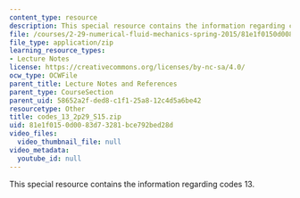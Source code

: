 ```yaml
---
content_type: resource
description: This special resource contains the information regarding codes 13.
file: /courses/2-29-numerical-fluid-mechanics-spring-2015/81e1f0150d0083d73281bce792bed28d_codes_13_2p29_S15.zip
file_type: application/zip
learning_resource_types:
- Lecture Notes
license: https://creativecommons.org/licenses/by-nc-sa/4.0/
ocw_type: OCWFile
parent_title: Lecture Notes and References
parent_type: CourseSection
parent_uid: 58652a2f-ded8-c1f1-25a8-12c4d5a6be42
resourcetype: Other
title: codes_13_2p29_S15.zip
uid: 81e1f015-0d00-83d7-3281-bce792bed28d
video_files:
  video_thumbnail_file: null
video_metadata:
  youtube_id: null
---
```

This special resource contains the information regarding codes 13.
